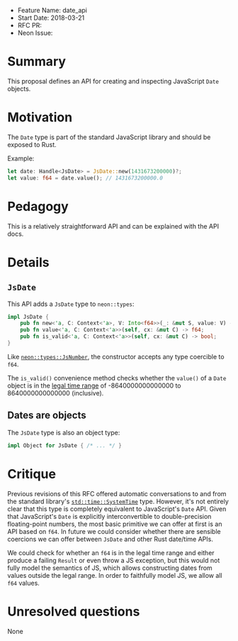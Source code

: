 - Feature Name: date_api
- Start Date: 2018-03-21
- RFC PR: 
- Neon Issue: 

# Summary
[summary]: #summary

This proposal defines an API for creating and inspecting JavaScript `Date` objects.

# Motivation
[motivation]: #motivation

The `Date` type is part of the standard JavaScript library and should be exposed to Rust.

Example:

```rust
let date: Handle<JsDate> = JsDate::new(1431673200000)?;
let value: f64 = date.value(); // 1431673200000.0
```

# Pedagogy
[pedagogy]: #pedagogy

This is a relatively straightforward API and can be explained with the API docs.

# Details
[details]: #details

## `JsDate`

This API adds a `JsDate` type to `neon::types`:

```rust
impl JsDate {
    pub fn new<'a, C: Context<'a>, V: Into<f64>>(_: &mut S, value: V) -> JsResult<JsDate>;
    pub fn value<'a, C: Context<'a>>(self, cx: &mut C) -> f64;
    pub fn is_valid<'a, C: Context<'a>>(self, cx: &mut C) -> bool;
}
```

Like [`neon::types::JsNumber`](https://docs.rs/neon/0.4.0/neon/types/struct.JsNumber.html), the constructor accepts any type coercible to `f64`.

The `is_valid()` convenience method checks whether the `value()` of a `Date` object is in the [legal time range](https://www.ecma-international.org/ecma-262/11.0/index.html#sec-time-values-and-time-range) of -8640000000000000 to 8640000000000000 (inclusive).

## Dates are objects

The `JsDate` type is also an object type:

```rust
impl Object for JsDate { /* ... */ }
```

# Critique
[critique]: #critique

Previous revisions of this RFC offered automatic conversations to and from the standard library's [`std::time::SystemTime`](https://doc.rust-lang.org/std/time/struct.SystemTime.html) type. However, it's not entirely clear that this type is completely equivalent to JavaScript's `Date` API. Given that JavaScript's `Date` is explicitly interconvertible to double-precision floating-point numbers, the most basic primitive we can offer at first is an API based on `f64`. In future we could consider whether there are sensible coercions we can offer between `JsDate` and other Rust date/time APIs.

We could check for whether an `f64` is in the legal time range and either produce a failing `Result` or even throw a JS exception, but this would not fully model the semantics of JS, which allows constructing dates from values outside the legal range. In order to faithfully model JS, we allow all `f64` values.

# Unresolved questions
[unresolved]: #unresolved-questions

None

